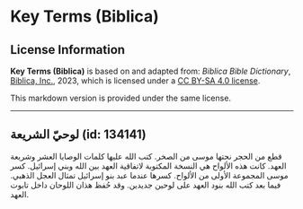 # Key Terms (Biblica)

## License Information

**Key Terms (Biblica)** is based on and adapted from: _Biblica Bible Dictionary_, [Biblica, Inc.](https://www.biblica.com/), 2023, which is licensed under a [CC BY-SA 4.0 license](https://creativecommons.org/licenses/by-sa/4.0/legalcode.en).

This markdown version is provided under the same license.



--------------------------------

## لوحيّ الشريعة (id: 134141)

قطع من الحجر نحتها موسى من الصخر. كتب الله عليها كلمات الوصايا العشر وشريعة العهد. كانت هذه الألواح هي النسخة المكتوبة لاتفاقية العهد بين الله وبني إسرائيل. كسر موسى المجموعة الأولى من الألواح. كسرها عندما عبد بنو إسرائيل تمثال العجل الذهبي. فيما بعد كتب الله بنود العهد على لوحين جديدين. وقد حُفظ هذان اللوحان داخل تابوت العهد.


